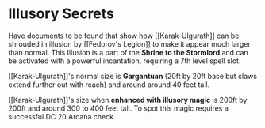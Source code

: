
# Illusory Secrets
Have documents to be found that show how [[Karak-Ulgurath]] can be shrouded in illusion by [[Fedorov's Legion]] to make it appear much larger than normal. This Illusion is a part of the **Shrine to the Stormlord** and can be activated with a powerful incantation, requiring a 7th level spell slot. 

[[Karak-Ulgurath]]'s normal size is **Gargantuan** (20ft by 20ft base but claws extend further out with reach) and around around 40 feet tall. 

[[Karak-Ulgurath]]'s size when **enhanced with illusory magic** is 200ft by 200ft and around 300 to 400 feet tall. To spot this magic requires a successful DC 20 Arcana check. 